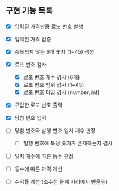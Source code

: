## 구현 기능 목록

- [x] 입력된 가격만큼 로또 번호 발행
- [x] 입력된 가격 검증
- [x] 중복되지 않는 6개 숫자 (1~45) 생성
- [x] 로또 번호 검사
    - [x] 로또 번호 개수 검사 (6개)
    - [x] 로또 번호 범위 검사 (1~45)
    - [x] 로또 번호 타입 검사 (number, int)
- [x] 구입한 로또 번호 출력
- [x] 당첨 번호 입력
- [ ] 당첨 번호와 발행 번호 일치 개수 판정
    - [ ] 발행 번호에 특정 숫자가 존재하는지 검사
- [ ] 일치 개수에 따른 등수 판정
- [ ] 등수에 따른 가격 계산
- [ ] 수익률 계산 (소수점 둘째 자리에서 반올림)


